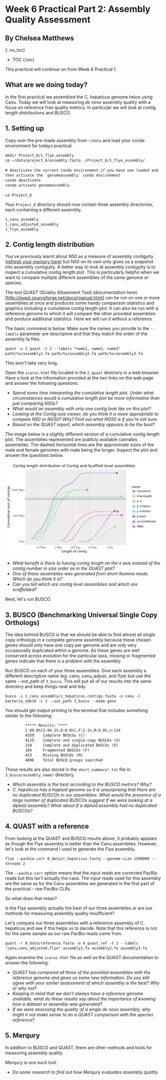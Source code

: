 # Week 6 Practical Part 2: Assembly Quality Assessment
## By Chelsea Matthews
{:.no_toc}

* TOC
{:toc}

This practical will continue on from Week 6 Practical 1. 

## What are we doing today?

In the first practical we assembled the C. hepaticus genome twice using Canu.
Today we will look at measuring *de novo* assembly quality with a focus on reference free quality metrics. 
In particular we will look at contig length distributions and BUSCO. 

## 1. Setting up

Copy over the pre-made assembly from `~/data` and load your conda environment for todays practical.

```
mkdir Project_6/1_flye_assembly
cp ~/data/project_6/assembly.fasta ./Project_6/1_flye_assembly/

# deactivate the current conda environment if you have one loaded and then activate the `genomeassembly` conda environment
conda deactivate 
conda activate genomeassembly

cd Project_6
```

Your `Project_6` directory should now contain three assembly directories, each containing a different assembly. 

```
1_canu_assembly
1_canu_adjusted_assembly
1_flye_assembly
```


## 2. Contig length distribution

You've previously learnt about N50 as a measure of assembly contiguity ([refresh your memory here](https://en.wikipedia.org/wiki/N50,_L50,_and_related_statistics#N50)) but N50 on its own only gives us a snapshot into assembly contiguity.
A better way to look at assembly contiguity is to inspect a cumulative contig length plot.
This is particularly helpful when we want to compare multiple different assemblies of the same genome or species. 

The tool QUAST (QUality ASsesment Tool) (documentation here)[http://quast.sourceforge.net/docs/manual.html] can be run on one or more assemblies at once and produces some handy comparison statistics and graphics including a cumulative contig length plot.
It can also be run with a reference genome to which it will compare the other provided assemblies and produce additional statistics.
Here we will run it without a reference. 

The basic command is below.
Make sure the names you provide to the `--labels` parameter are descriptive and that they match the order of the assembly.fa files.

```
quast -o 2_quast -t 2 --labels "name1, name2, name3" path/to/assembly1.fa path/to/assembly2.fa path/to/assembly3.fa
```

This won't take very long.

Open the `icarus.html` file located in the `2_quast` directory in a web browser. 
Have a look at the information provided at the two links on the web page and answer the following questions.

* *Spend some time interpreting the cumulative length plot. Under what circumstances would a cumulative length plot be more informative than just comparing N50s?*
* *What would an assembly with only one contig look like on this plot?*
* *Looking at the Contig size viewer, do you think it is more appropriate to compare N50 or NG50? Why? Find out what NG50 is if you're not sure.*
* *Based on the QUAST report, which assembly appears to be the best?* 

The image below is a slightly different version of a cumulative contig length plot. 
The assemblies represented are publicly available cannabis assemblies. 
The dashed horizontal lines are the approximate sizes of the male and female genomes with male being the longer.
Inspect the plot and answer the questions below. 

![Cumulative contig length plot](images/cum_contig_length_dist.png)

* *What benefit is there to having contig length on the x axis instead of the contig number in size order as in the QUAST plot?*
* *One of these assemblies was generated from short illumina reads. Which do you think it is?*
* *Can you tell which are contig level assemblies and which are scaffolded?*

Next, let's run BUSCO. 

## 3. BUSCO (Benchmarking Universal Single Copy Orthologs) 

The idea behind BUSCO is that we should be able to find almost all single copy orthologs in a complete genome assembly because these chosen genes should only have one copy per genome and are only very occasionally duplicated within a genome.
As these genes are well conserved across evolution for the particular taxa, missing or fragmented genes indicate that there is a problem with the assembly.

Run BUSCO on each of your three assemblies. 
Give each assembly a different descriptive name (eg. canu, canu_adjust, and flye) but use the same --out_path  of `3_busco`.
This will put all of our results into the same directory and keep things neat and tidy. 

```
busco -i 1_canu_assembly/c_hepaticus.contigs.fasta -o canu -l bacteria_odb10 -c 2 --out_path 3_busco --mode geno
```

You should get output printing to the terminal that includes something similar to the following:

```
         ***** Results: ****                                                                          
         C:89.0%[S:84.3%,D:0.0%],F:2.1%,M:8.8%,n:124                   
         4359    Complete BUSCOs (C)                                     
         4125    Complete and single-copy BUSCOs (S)                     
         234     Complete and duplicated BUSCOs (D)                      
         104     Fragmented BUSCOs (F)                                   
         433     Missing BUSCOs (M)                                      
         4896    Total BUSCO groups searched 

```

These results are also stored in the `short_summary*.txt` file in `3_busco/assembly_name/` directory. 

* *Which assembly is the best according to the BUSCO metrics? Why?*
* *C. hepaticus has a haploid genome so it is unsurprising that there are no duplicated BUSCOs in our assemblies. What would the presence of a large number of duplicated BUSCOs suggest if we were looking at a diploid assembly? What about if a diploid assembly had no duplicated BUSCOs?*

## 4. QUAST with a reference

From looking at the QUAST and BUSCO results above, it probably appears as though the Flye assembly is better than the Canu assemblies. 
However, let's look at the command I used to generate the Flye assembly. 

```
flye --pacbio-corr 0_data/c_hepaticus.fastq --genome-size 1500000 --threads 2
```

The `--pacbio-corr` option means that the input reads are corrected PacBio reads but this isn't actually the case. 
The input reads used for this assembly are the same as for the Canu assemblies we generated in the first part of the practical - raw PacBio CLRs.

So what does that mean? 

Is the Flye assembly actually the best of our three assemblies or are our methods for measuring assembly quality insufficient?

Let's compare our three assemblies with a reference assembly of C. hepaticus and see if this helps us to decide. 
Note that this reference is not for the same sample as our raw PacBio reads came from. 

```
quast -r 0_data/reference.fasta -o 4_quast_ref -t 2 --labels "canu,canu_adjusted,flye" assembly1.fa assembly2.fa assembly3.fa
```

Again examine the `icarus.html` file as well as the QUAST documentation to answer the following:

* *QUAST has compared all three of the provided assemblies with the reference genome and gives us some new information. Do you still agree with your earlier assessment of which assembly is the best? Why or why not?*
* *Keeping in mind that we don't always have a reference genome available, what do these results say about the importance of knowing how a dataset or assembly was generated?* 
* *If we were assessing the quality of a single de novo assembly, why might it not make sense to do a QUAST comparison with the species reference?*

## 5. Merqury

In addition to BUSCO and QUAST, there are other methods and tools for measuring assembly quality.

Merqury is one such tool. 

* *Do some research to find out how Merqury evaluates assembly quality.*
